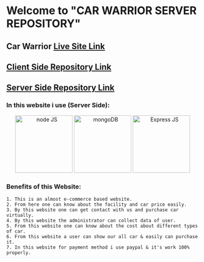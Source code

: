 # Welcome to "CAR WARRIOR SERVER REPOSITORY"

## Car Warrior [Live Site Link](https://bike-warrior-sumon6638.web.app/)

## [Client Side Repository Link](https://github.com/sumon6638-sm/car-warrior)

## [Server Side Repository Link](https://github.com/sumon6638-sm/car-warrior-server)

### In this website i use (Server Side):
<p align="center">
  <img src="https://encrypted-tbn0.gstatic.com/images?q=tbn:ANd9GcTEwOyj3STpk1ygwhZPDaCmhESEstvdOsjjDsG1pJ0oZnVIvF2HXOVBaqJe5vdAaXftI2Q&usqp=CAU" width="150" alt='node JS' title="node JS">

  <img src="https://www.cloudsavvyit.com/p/uploads/2021/07/f5932bc2.jpg?width=1198&trim=1,1&bg-color=000&pad=1,1" width="150" alt='mongoDB' title="mongoDB">

  <img src="https://blog.logrocket.com/wp-content/uploads/2020/12/express-middlewares-complete-guide.png" width="150" alt='Express JS' title="Express JS">
</p>

### Benefits of this Website:
    1. This is an almost e-commerce based website.
    2. From here one can know about the facility and car price easily.
    3. By this website one can get contact with us and purchase car virtually.
    4. By this website the administrator can collect data of user.
    5. From this website one can know about the cost about different types of car.
    6. From this website a user can show our all car & easily can purchase it.
    7. In this website for payment method i use paypal & it's work 100% properly.
